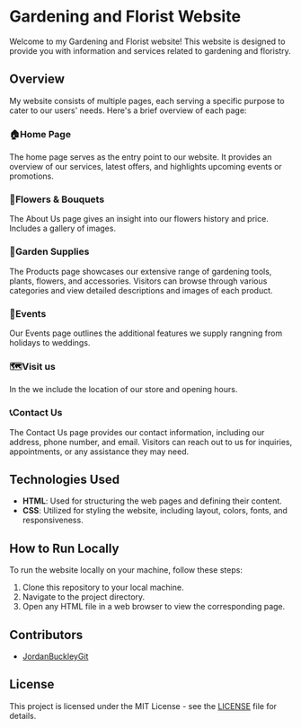 # Gardening and Florist Website

Welcome to my Gardening and Florist website! This website is designed to provide you with information and services related to gardening and floristry.

## Overview

My website consists of multiple pages, each serving a specific purpose to cater to our users' needs. Here's a brief overview of each page:

### 🏠Home Page
The home page serves as the entry point to our website. It provides an overview of our services, latest offers, and highlights upcoming events or promotions.

### 💮Flowers & Bouquets
The About Us page gives an insight into our flowers history and price. Includes a gallery of images.

### 🏡Garden Supplies
The Products page showcases our extensive range of gardening tools, plants, flowers, and accessories. Visitors can browse through various categories and view detailed descriptions and images of each product.

### 🥳Events
Our Events page outlines the additional features we supply rangning from holidays to weddings.

### 🗺️Visit us
In the we include the location of our store and opening hours.

### 📞Contact Us
The Contact Us page provides our contact information, including our address, phone number, and email. Visitors can reach out to us for inquiries, appointments, or any assistance they may need.

## Technologies Used
- **HTML**: Used for structuring the web pages and defining their content.
- **CSS**: Utilized for styling the website, including layout, colors, fonts, and responsiveness.

## How to Run Locally
To run the website locally on your machine, follow these steps:
1. Clone this repository to your local machine.
2. Navigate to the project directory.
3. Open any HTML file in a web browser to view the corresponding page.

## Contributors
- [JordanBuckleyGit](https://github.com/JordanBuckleyGit)

## License
This project is licensed under the MIT License - see the [LICENSE](LICENSE) file for details.
